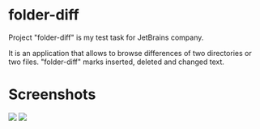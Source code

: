 folder-diff
===========
Project "folder-diff" is my test task for JetBrains company.

It is an application that allows to browse differences of two directories or two files. "folder-diff" marks inserted, deleted and changed text.


Screenshots
===========

![](http://github.com/avokin/repository/raw/master/sshots/file.jpg)
![](http://github.com/avokin/repository/raw/master/sshots/folder.jpg)